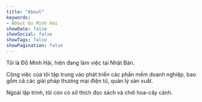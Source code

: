 ```yaml
---
title: "About"
keywords:
- About Do Minh Hai
showDate: false
showSocial: false
showTags: false
showPagination: false
---
```


Tôi là Đỗ Minh Hải, hiện đang làm việc tại Nhật Bản.

Công việc của tôi tập trung vào phát triển các phần mềm doanh nghiệp,
bao gồm cả các giải pháp thương mại điện tử, quản lý sản xuất.

Ngoài lập trình, tôi còn có sở thích đọc sách và chơi hoa-cây cảnh.
